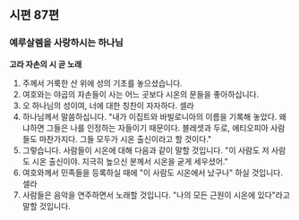 ## 시편 87편

### 예루살렘을 사랑하시는 하나님
**고라 자손의 시 곧 노래**
1. 주께서 거룩한 산 위에 성의 기초를 놓으셨습니다.
2. 여호와는 야곱의 자손들이 사는 어느 곳보다 시온의 문들을 좋아하십니다.
3. 오 하나님의 성이여, 너에 대한 칭찬이 자자하다. 셀라
4. 하나님께서 말씀하십니다. "내가 이집트와 바빌로니아의 이름을 기록해 놓았다. 왜냐하면 그들은 나를 인정하는 자들이기 때문이다. 블레셋과 두로, 에티오피아 사람들도 마찬가지다. 그들 모두가 시온 출신이라고 할 것이다."
5. 그렇습니다. 사람들이 시온에 대해 다음과 같이 말할 것입니다. "이 사람도 저 사람도 시온 출신이야. 지극히 높으신 분께서 시온을 굳게 세우셨어."
6. 여호와께서 민족들을 등록하실 때에 "이 사람도 시온에서 났구나" 하실 것입니다. 셀라
7. 사람들은 음악을 연주하면서 노래할 것입니다. "나의 모든 근원이 시온에 있다"라고 말할 것입니다.
